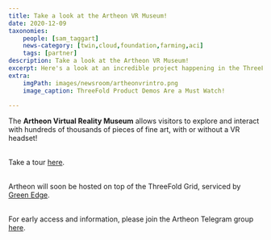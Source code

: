 ```yaml
---
title: Take a look at the Artheon VR Museum!
date: 2020-12-09
taxonomies:
    people: [sam_taggart]
    news-category: [twin,cloud,foundation,farming,aci]
    tags: [partner]
description: Take a look at the Artheon VR Museum!
excerpt: Here's a look at an incredible project happening in the ThreeFold universe!
extra:
    imgPath: images/newsroom/artheonvrintro.png
    image_caption: ThreeFold Product Demos Are a Must Watch!
    
---
```


The **Artheon Virtual Reality Museum** allows visitors to explore and interact with hundreds of thousands of pieces of fine art, with or without a VR headset!
<br/>
<br/>

Take a tour [here](https://www.youtube.com/watch?v=Ofk22N2Ew1k).
<br/>
<br/>

Artheon will soon be hosted on top of the ThreeFold Grid, serviced by [Green Edge](https://www.green-edge.net/).
<br/>
<br/>

For early access and information, please join the Artheon Telegram group [here](https://t.me/artheon).

